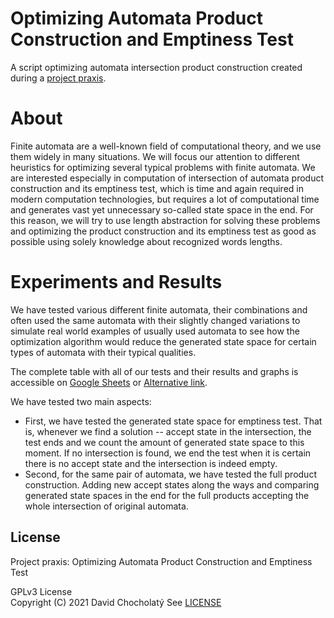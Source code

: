 # Optimizing Automata Product Construction and Emptiness Test

A script optimizing automata intersection product construction created during a [project praxis](https://www.fit.vut.cz/study/course/14017/.en).

# About
Finite automata are a well-known field of computational theory, and we use them widely in many situations. We will focus our attention to different heuristics for optimizing several typical problems with finite automata. We are interested especially in computation of intersection of automata product construction and its emptiness test, which is time and again required in modern computation technologies, but requires a lot of computational time and generates vast yet unnecessary so-called state space in the end.  For this reason, we will try to use length abstraction for solving these problems and optimizing the product construction and its emptiness test as good as possible using solely knowledge about recognized words lengths.

# Experiments and Results
We have tested various different finite automata, their combinations and often used the same automata with their slightly changed variations to simulate real world examples of usually used automata to see how the optimization algorithm would reduce the generated state space for certain types of automata with their typical qualities.

The complete table with all of our tests and their results and graphs is accessible on [Google Sheets](https://docs.google.com/spreadsheets/d/e/2PACX-1vS889bLFdMRI5-KM6IfjeM_c5EKmSKLG4jfU9Uy5YteUf_yaO0vKfUe5vm5B0keazzVOlsExaEztf4k/pubhtml#) or [Alternative link](https://docs.google.com/spreadsheets/d/1yYntWX8WVISE5ptbfxlIBUCFnFH9OlViT-nkl1b5zZ8/edit?usp=sharing).

We have tested two main aspects:
- First, we have tested the generated state space for emptiness test. That is, whenever we find a solution -- accept state in the intersection, the test ends and we count the amount of generated state space to this moment. If no intersection is found, we end the test when it is certain there is no accept state and the intersection is indeed empty.
- Second, for the same pair of automata, we have tested the full product construction. Adding new accept states along the ways and comparing generated state spaces in the end for the full products accepting the whole intersection of original automata.

## License
Project praxis: Optimizing Automata Product Construction and Emptiness Test

GPLv3 License \
Copyright (C) 2021 David Chocholatý
See [LICENSE](https://github.com/Adda0/optimizing_automata_product_construction_and_emptiness_test/blob/master/LICENSE)

